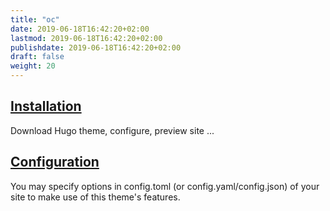 ```yaml
---
title: "oc"
date: 2019-06-18T16:42:20+02:00
lastmod: 2019-06-18T16:42:20+02:00
publishdate: 2019-06-18T16:42:20+02:00
draft: false
weight: 20
---
```


## [Installation](./installation)

Download Hugo theme, configure, preview site ...

## [Configuration](./configuration)

You may specify options in config.toml (or config.yaml/config.json) of your site to make use of this theme's features.
